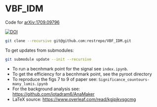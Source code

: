 # VBF_IDM
Code for [arXiv:1709.09796](https://inspirehep.net/search?p=find+eprint+1709.09796)

[![DOI](https://zenodo.org/badge/95233464.svg)](https://zenodo.org/badge/latestdoi/95233464)
```bash
git clone --recursive git@github.com:restrepo/VBF_IDM.git
```
To get updates from submodules:
```bash
git submodule update --init --recursive
```
* To run a becnhmark point for the signal see `index.ipynb`.
* To get the efficiency for a becnhmark point, see the pyroot directory
* To reproduce the figs 7 to 9 of paper see: `Significance_countours-many_lumis.ipynb`
* For the background analysis see: https://github.com/jotadram6/AnaMaker
* LaTeX source: https://www.overleaf.com/read/kgjpjkvsgcmg

